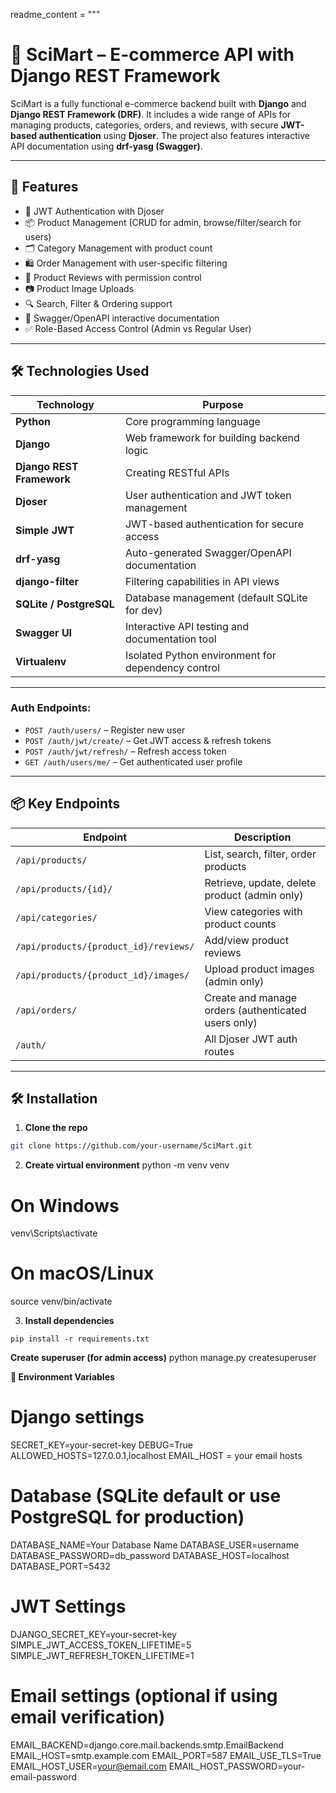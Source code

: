 readme_content = """
# 🛒 SciMart – E-commerce API with Django REST Framework

SciMart is a fully functional e-commerce backend built with **Django** and **Django REST Framework (DRF)**. It includes a wide range of APIs for managing products, categories, orders, and reviews, with secure **JWT-based authentication** using **Djoser**. The project also features interactive API documentation using **drf-yasg (Swagger)**.

---

## 🚀 Features

- 🔐 JWT Authentication with Djoser  
- 📦 Product Management (CRUD for admin, browse/filter/search for users)  
- 🗂️ Category Management with product count  
- 🛍️ Order Management with user-specific filtering  
- 📝 Product Reviews with permission control  
- 📷 Product Image Uploads  
- 🔍 Search, Filter & Ordering support  
- 🧾 Swagger/OpenAPI interactive documentation  
- ✅ Role-Based Access Control (Admin vs Regular User)

---

## 🛠 Technologies Used

| Technology                  | Purpose                                           |
|-----------------------------|---------------------------------------------------|
| **Python**                  | Core programming language                         |
| **Django**                  | Web framework for building backend logic          |
| **Django REST Framework**   | Creating RESTful APIs                             |
| **Djoser**                  | User authentication and JWT token management      |
| **Simple JWT**              | JWT-based authentication for secure access        |
| **drf-yasg**                | Auto-generated Swagger/OpenAPI documentation      |
| **django-filter**           | Filtering capabilities in API views               |
| **SQLite / PostgreSQL**     | Database management (default SQLite for dev)      |
| **Swagger UI**              | Interactive API testing and documentation tool    |
| **Virtualenv**              | Isolated Python environment for dependency control |

---

### Auth Endpoints:

- `POST /auth/users/` – Register new user  
- `POST /auth/jwt/create/` – Get JWT access & refresh tokens  
- `POST /auth/jwt/refresh/` – Refresh access token  
- `GET /auth/users/me/` – Get authenticated user profile 

---

## 📦 Key Endpoints

| Endpoint | Description |
|----------|-------------|
| `/api/products/` | List, search, filter, order products |
| `/api/products/{id}/` | Retrieve, update, delete product (admin only) |
| `/api/categories/` | View categories with product counts |
| `/api/products/{product_id}/reviews/` | Add/view product reviews |
| `/api/products/{product_id}/images/` | Upload product images (admin only) |
| `/api/orders/` | Create and manage orders (authenticated users only) |
| `/auth/` | All Djoser JWT auth routes |

---

## 🛠 Installation

1. **Clone the repo**

```bash
git clone https://github.com/your-username/SciMart.git
```

2. **Create virtual environment**
python -m venv venv
# On Windows
venv\\Scripts\\activate
# On macOS/Linux
source venv/bin/activate

3. **Install dependencies**
```
pip install -r requirements.txt

```
**Create superuser (for admin access)**
python manage.py createsuperuser

**🔐 Environment Variables**

# Django settings
SECRET_KEY=your-secret-key
DEBUG=True
ALLOWED_HOSTS=127.0.0.1,localhost
EMAIL_HOST = your email hosts

# Database (SQLite default or use PostgreSQL for production)
DATABASE_NAME=Your Database Name
DATABASE_USER=username
DATABASE_PASSWORD=db_password
DATABASE_HOST=localhost
DATABASE_PORT=5432

# JWT Settings
DJANGO_SECRET_KEY=your-secret-key
SIMPLE_JWT_ACCESS_TOKEN_LIFETIME=5
SIMPLE_JWT_REFRESH_TOKEN_LIFETIME=1

# Email settings (optional if using email verification)
EMAIL_BACKEND=django.core.mail.backends.smtp.EmailBackend
EMAIL_HOST=smtp.example.com
EMAIL_PORT=587
EMAIL_USE_TLS=True
EMAIL_HOST_USER=your@email.com
EMAIL_HOST_PASSWORD=your-email-password

